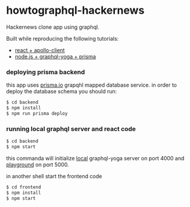 # howtographql-hackernews
Hackernews clone app using graphql.

Built while reproducing the following tutorials:
- [react + apollo-client](https://www.howtographql.com/react-apollo/0-introduction/)
- [node.js + graphql-yoga + prisma](https://www.howtographql.com/graphql-js/0-introduction/)


### deploying prisma backend
this app uses [prisma.io](https://www.prisma.io/docs/quickstart/) grapqhl mapped database service.
in order to deploy the database schema you should run:
```sh
$ cd backend
$ npm install
$ npm run prisma deploy 
```


### running local graphql server and react code
```sh
$ cd backend
$ npm start
```
this commanda will initialize [local](http://localhost:4000) graphql-yoga server on port 4000 and [playground](http://localhost:5000) on port 5000.


in another shell start the frontend code
```sh
$ cd frontend
$ npm install
$ npm start
```
